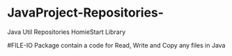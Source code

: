 # JavaProject-Repositories-
Java Util Repositories HomieStart Library

#FILE-IO
Package contain a code for Read, Write and Copy any files in Java
